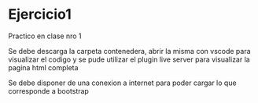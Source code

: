 # Ejercicio1
Practico en clase nro 1
<p> Se debe descarga la carpeta contenedera, abrir la misma con vscode para visualizar el codigo y se pude utilizar el plugin live server para visualizar la pagina html completa </p>
<p>Se debe disponer de una conexion a internet para poder cargar lo que corresponde a bootstrap</p>

